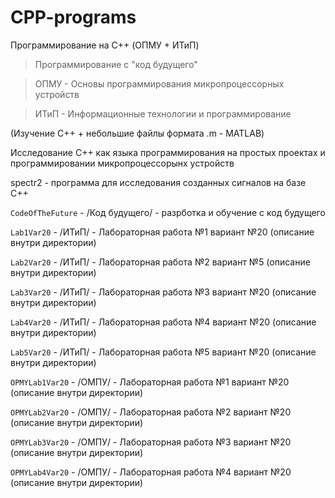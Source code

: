 # CPP-programs
Программирование на C++ (ОПМУ + ИТиП)

> Программирование с "код будущего"

> ОПМУ - Основы программирования микропроцессорных устройств

> ИТиП - Информационные технологии и программирование

(Изучение С++ + небольшие файлы формата .m - MATLAB)

Исследование С++ как языка программирования на простых проектах и программировании микропроцессорынх устройств

spectr2 - программа для исследования созданных сигналов на базе С++

`CodeOfTheFuture` - /Код будущего/ - разрботка и обучение с код будущего

`Lab1Var20` - /ИТиП/ - Лабораторная работа №1 вариант №20 (описание внутри директории)

`Lab2Var20` - /ИТиП/ - Лабораторная работа №2 вариант №5 (описание внутри директории)

`Lab3Var20` - /ИТиП/ - Лабораторная работа №3 вариант №20 (описание внутри директории)

`Lab4Var20` - /ИТиП/ - Лабораторная работа №4 вариант №20 (описание внутри директории)

`Lab5Var20` - /ИТиП/ - Лабораторная работа №5 вариант №20 (описание внутри директории)

`OPMYLab1Var20` - /ОМПУ/ - Лабораторная работа №1 вариант №20 (описание внутри директории)

`OPMYLab2Var20` - /ОМПУ/ - Лабораторная работа №2 вариант №20 (описание внутри директории)

`OPMYLab3Var20` - /ОМПУ/ - Лабораторная работа №3 вариант №20 (описание внутри директории)

`OPMYLab4Var20` - /ОМПУ/ - Лабораторная работа №4 вариант №20 (описание внутри директории)